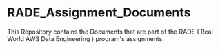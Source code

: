 # RADE_Assignment_Documents
This Repository contains the Documents that are part of the RADE ( Real World AWS Data Engineering ) program's assignments.

